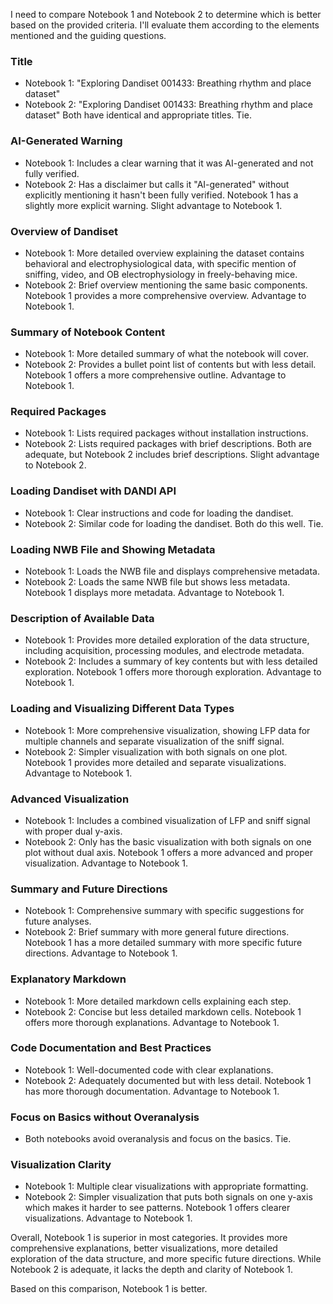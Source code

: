 I need to compare Notebook 1 and Notebook 2 to determine which is better based on the provided criteria. I'll evaluate them according to the elements mentioned and the guiding questions.

### Title
- Notebook 1: "Exploring Dandiset 001433: Breathing rhythm and place dataset"
- Notebook 2: "Exploring Dandiset 001433: Breathing rhythm and place dataset"
Both have identical and appropriate titles. Tie.

### AI-Generated Warning
- Notebook 1: Includes a clear warning that it was AI-generated and not fully verified.
- Notebook 2: Has a disclaimer but calls it "AI-generated" without explicitly mentioning it hasn't been fully verified.
Notebook 1 has a slightly more explicit warning. Slight advantage to Notebook 1.

### Overview of Dandiset
- Notebook 1: More detailed overview explaining the dataset contains behavioral and electrophysiological data, with specific mention of sniffing, video, and OB electrophysiology in freely-behaving mice.
- Notebook 2: Brief overview mentioning the same basic components.
Notebook 1 provides a more comprehensive overview. Advantage to Notebook 1.

### Summary of Notebook Content
- Notebook 1: More detailed summary of what the notebook will cover.
- Notebook 2: Provides a bullet point list of contents but with less detail.
Notebook 1 offers a more comprehensive outline. Advantage to Notebook 1.

### Required Packages
- Notebook 1: Lists required packages without installation instructions.
- Notebook 2: Lists required packages with brief descriptions.
Both are adequate, but Notebook 2 includes brief descriptions. Slight advantage to Notebook 2.

### Loading Dandiset with DANDI API
- Notebook 1: Clear instructions and code for loading the dandiset.
- Notebook 2: Similar code for loading the dandiset.
Both do this well. Tie.

### Loading NWB File and Showing Metadata
- Notebook 1: Loads the NWB file and displays comprehensive metadata.
- Notebook 2: Loads the same NWB file but shows less metadata.
Notebook 1 displays more metadata. Advantage to Notebook 1.

### Description of Available Data
- Notebook 1: Provides more detailed exploration of the data structure, including acquisition, processing modules, and electrode metadata.
- Notebook 2: Includes a summary of key contents but with less detailed exploration.
Notebook 1 offers more thorough exploration. Advantage to Notebook 1.

### Loading and Visualizing Different Data Types
- Notebook 1: More comprehensive visualization, showing LFP data for multiple channels and separate visualization of the sniff signal.
- Notebook 2: Simpler visualization with both signals on one plot.
Notebook 1 provides more detailed and separate visualizations. Advantage to Notebook 1.

### Advanced Visualization
- Notebook 1: Includes a combined visualization of LFP and sniff signal with proper dual y-axis.
- Notebook 2: Only has the basic visualization with both signals on one plot without dual axis.
Notebook 1 offers a more advanced and proper visualization. Advantage to Notebook 1.

### Summary and Future Directions
- Notebook 1: Comprehensive summary with specific suggestions for future analyses.
- Notebook 2: Brief summary with more general future directions.
Notebook 1 has a more detailed summary with more specific future directions. Advantage to Notebook 1.

### Explanatory Markdown
- Notebook 1: More detailed markdown cells explaining each step.
- Notebook 2: Concise but less detailed markdown cells.
Notebook 1 offers more thorough explanations. Advantage to Notebook 1.

### Code Documentation and Best Practices
- Notebook 1: Well-documented code with clear explanations.
- Notebook 2: Adequately documented but with less detail.
Notebook 1 has more thorough documentation. Advantage to Notebook 1.

### Focus on Basics without Overanalysis
- Both notebooks avoid overanalysis and focus on the basics.
Tie.

### Visualization Clarity
- Notebook 1: Multiple clear visualizations with appropriate formatting.
- Notebook 2: Simpler visualization that puts both signals on one y-axis which makes it harder to see patterns.
Notebook 1 offers clearer visualizations. Advantage to Notebook 1.

Overall, Notebook 1 is superior in most categories. It provides more comprehensive explanations, better visualizations, more detailed exploration of the data structure, and more specific future directions. While Notebook 2 is adequate, it lacks the depth and clarity of Notebook 1.

Based on this comparison, Notebook 1 is better.